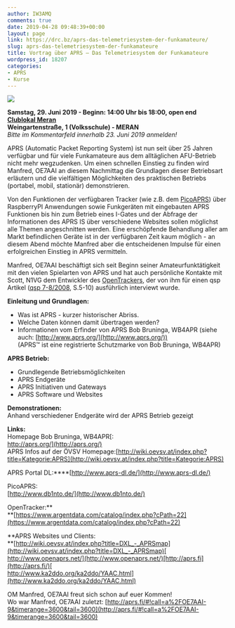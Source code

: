 ```yaml
---
author: IW3AMQ
comments: true
date: 2019-04-28 09:48:39+00:00
layout: page
link: https://drc.bz/aprs-das-telemetriesystem-der-funkamateure/
slug: aprs-das-telemetriesystem-der-funkamateure
title: Vortrag über APRS – Das Telemetriesystem der Funkamateure
wordpress_id: 18207
categories:
- APRS
- Kurse
---
```





![](https://drc.bz/wp-content/uploads/2019/04/aprs_logo.jpg)







**Samstag, 29. Juni 2019 - Beginn: 14:00 Uhr bis 18:00, open end  
[Clublokal Meran](https://drc.bz/kontakt/adresse/)**  
**Weingartenstraße, 1 (Volksschule) - MERAN**  
_Bitte im Kommentarfeld innerhalb 23. Juni 2019 anmelden!_







APRS (Automatic Packet Reporting System) ist nun seit über 25  Jahren verfügbar und für viele Funkamateure aus dem alltäglichen  AFU-Betrieb nicht mehr wegzudenken. Um einen schnellen Einstieg zu  finden wird Manfred, OE7AAI an diesem Nachmittag die Grundlagen dieser  Betriebsart erläutern und die vielfältigen Möglichkeiten des praktischen  Betriebs (portabel, mobil, stationär) demonstrieren.







Von den Funktionen der verfügbaren Tracker (wie z.B. dem [PicoAPRS](http://www.db1nto.de/))
 über RaspberryPI Anwendungen sowie Funkgeräten mit eingebauten APRS 
Funktionen bis hin zum Betrieb eines I-Gates und der Abfrage der 
Informationen des APRS IS über verschiedene Websites sollen möglichst 
alle Themen angeschnitten werden. Eine erschöpfende Behandlung aller am 
Markt befindlichen Geräte ist in der verfügbaren Zeit kaum möglich - an 
diesem Abend möchte Manfred aber die entscheidenen Impulse für einen 
erfolgreichen Einstieg in APRS vermitteln.







Manfred, OE7AAI beschäftigt sich seit Beginn seiner 
Amateurfunktätigkeit mit den vielen Spielarten von APRS und hat auch 
persönliche Kontakte mit Scott, N1VG dem Entwickler des [OpenTrackers](https://www.argentdata.com/), der von ihm für einen qsp Artikel ([qsp 7-8/2008](https://oe7.oevsv.at/export/shared/.content/.galleries/qsp_downloadgallery/2008_qsp_downloadgallery/QSP_07-08_2008.pdf), S.5-10) ausführlich interviewt wurde.







**Einleitung und Grundlagen:**  
- Was ist APRS - kurzer historischer Abriss.  
- Welche Daten können damit übertragen werden?  
- Informationen vom Erfinder von APRS Bob Bruninga, WB4APR (siehe auch: [http://www.aprs.org/](http://www.aprs.org/))  
(APRS™ ist eine registrierte Schutzmarke von Bob Bruninga, WB4APR)







**APRS Betrieb:**  
- Grundlegende Betriebsmöglichkeiten  
- APRS Endgeräte  
- APRS Initiativen und Gateways  
- APRS Software und Websites  
  
**Demonstrationen:**  
Anhand verschiedener Endgeräte wird der APRS Betrieb gezeigt







**Links:**  
Homepage Bob Bruninga, WB4APR[:  
http://aprs.org/](http://aprs.org/)  
APRS Infos auf der ÖVSV Homepage:[http://wiki.oevsv.at/index.php?title=Kategorie:APRS](http://wiki.oevsv.at/index.php?title=Kategorie:APRS)







APRS Portal DL:****[http://www.aprs-dl.de/](http://www.aprs-dl.de/)







PicoAPRS:  
[http://www.db1nto.de/](http://www.db1nto.de/)







OpenTracker:**  
**[https://www.argentdata.com/catalog/index.php?cPath=22](https://www.argentdata.com/catalog/index.php?cPath=22)







**APRS Websites und Clients:  
**[http://wiki.oevsv.at/index.php?title=DXL_-_APRSmap](http://wiki.oevsv.at/index.php?title=DXL_-_APRSmap)[  
http://www.openaprs.net/](http://www.openaprs.net/)[http://aprs.fi](http://aprs.fi/)[  
http://www.ka2ddo.org/ka2ddo/YAAC.html](http://www.ka2ddo.org/ka2ddo/YAAC.html)







OM Manfred, OE7AAI freut sich schon auf euer Kommen!  
Wo war Manfred, OE7AAI zuletzt: [http://aprs.fi/#!call=a%2FOE7AAI-9&timerange=3600&tail=3600](http://aprs.fi/#!call=a%2FOE7AAI-9&timerange=3600&tail=3600)



